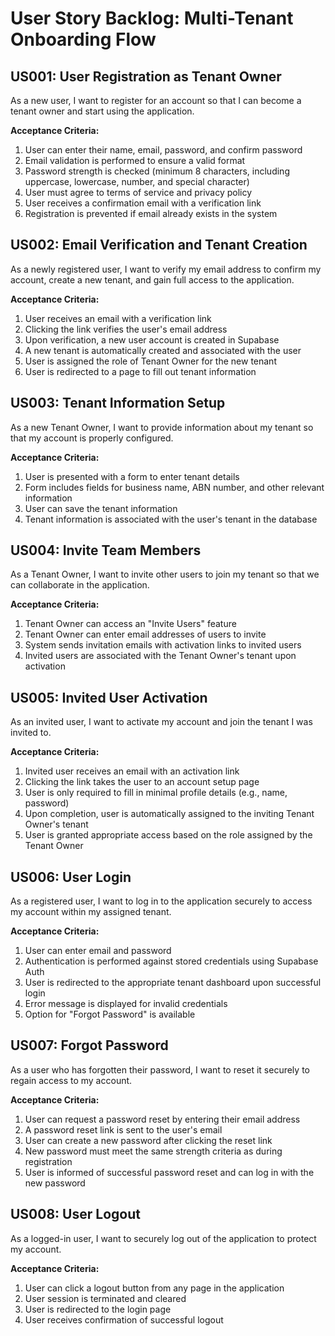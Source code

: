 # User Story Backlog: Multi-Tenant Onboarding Flow

## US001: User Registration as Tenant Owner
As a new user, I want to register for an account so that I can become a tenant owner and start using the application.

**Acceptance Criteria:**
1. User can enter their name, email, password, and confirm password
2. Email validation is performed to ensure a valid format
3. Password strength is checked (minimum 8 characters, including uppercase, lowercase, number, and special character)
4. User must agree to terms of service and privacy policy
5. User receives a confirmation email with a verification link
6. Registration is prevented if email already exists in the system

## US002: Email Verification and Tenant Creation
As a newly registered user, I want to verify my email address to confirm my account, create a new tenant, and gain full access to the application.

**Acceptance Criteria:**
1. User receives an email with a verification link
2. Clicking the link verifies the user's email address
3. Upon verification, a new user account is created in Supabase
4. A new tenant is automatically created and associated with the user
5. User is assigned the role of Tenant Owner for the new tenant
6. User is redirected to a page to fill out tenant information

## US003: Tenant Information Setup
As a new Tenant Owner, I want to provide information about my tenant so that my account is properly configured.

**Acceptance Criteria:**
1. User is presented with a form to enter tenant details
2. Form includes fields for business name, ABN number, and other relevant information
3. User can save the tenant information
4. Tenant information is associated with the user's tenant in the database

## US004: Invite Team Members
As a Tenant Owner, I want to invite other users to join my tenant so that we can collaborate in the application.

**Acceptance Criteria:**
1. Tenant Owner can access an "Invite Users" feature
2. Tenant Owner can enter email addresses of users to invite
3. System sends invitation emails with activation links to invited users
4. Invited users are associated with the Tenant Owner's tenant upon activation

## US005: Invited User Activation
As an invited user, I want to activate my account and join the tenant I was invited to.

**Acceptance Criteria:**
1. Invited user receives an email with an activation link
2. Clicking the link takes the user to an account setup page
3. User is only required to fill in minimal profile details (e.g., name, password)
4. Upon completion, user is automatically assigned to the inviting Tenant Owner's tenant
5. User is granted appropriate access based on the role assigned by the Tenant Owner

## US006: User Login
As a registered user, I want to log in to the application securely to access my account within my assigned tenant.

**Acceptance Criteria:**
1. User can enter email and password
2. Authentication is performed against stored credentials using Supabase Auth
3. User is redirected to the appropriate tenant dashboard upon successful login
4. Error message is displayed for invalid credentials
5. Option for "Forgot Password" is available

## US007: Forgot Password
As a user who has forgotten their password, I want to reset it securely to regain access to my account.

**Acceptance Criteria:**
1. User can request a password reset by entering their email address
2. A password reset link is sent to the user's email
3. User can create a new password after clicking the reset link
4. New password must meet the same strength criteria as during registration
5. User is informed of successful password reset and can log in with the new password

## US008: User Logout
As a logged-in user, I want to securely log out of the application to protect my account.

**Acceptance Criteria:**
1. User can click a logout button from any page in the application
2. User session is terminated and cleared
3. User is redirected to the login page
4. User receives confirmation of successful logout